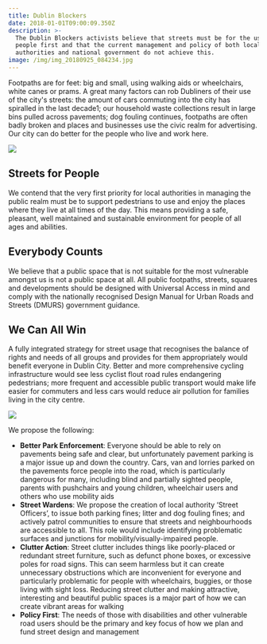```yaml
---
title: Dublin Blockers
date: 2018-01-01T09:00:09.350Z
description: >-
  The Dublin Blockers activists believe that streets must be for the use of
  people first and that the current management and policy of both local
  authorities and national government do not achieve this.
image: /img/img_20180925_084234.jpg
---
```

Footpaths are for feet: big and small, using walking aids or wheelchairs, white canes or prams. A great many factors can rob Dubliners of their use of the city's streets: the amount of cars commuting into the city has spiralled in the last decade1; our household waste collections result in large bins pulled across pavements; dog fouling continues, footpaths are often badly broken and places and businesses use the civic realm for advertising. Our city can do better for the people who live and work here. 

![](/img/img_20181210_124849.jpg)

## Streets for People

We contend that the very first priority for local authorities in managing the public realm must be to support pedestrians to use and enjoy the places where they live at all times of the day. This means providing a safe, pleasant, well maintained and sustainable environment for people of all ages and abilities.

## Everybody Counts

We believe that a public space that is not suitable for the most vulnerable amongst us is not a public space at all. All public footpaths, streets, squares and developments should be designed with Universal Access in mind and comply with the nationally recognised Design Manual for Urban Roads and Streets (DMURS) government guidance.

## We Can All Win

A fully integrated strategy for street usage that recognises the balance of rights and needs of all groups and provides for them appropriately would benefit everyone in Dublin City. Better and more comprehensive cycling infrastructure would see less cyclist flout road rules endangering pedestrians; more frequent and accessible public transport would make life easier for commuters and less cars would reduce air pollution for families living in the city centre.  

![](/img/img_20180925_084417.jpg)

We propose the following:
* **Better Park Enforcement**: Everyone should be able to rely on pavements being safe and clear, but unfortunately pavement parking is a major issue up and down the country. Cars, van and lorries parked on the pavements force people into the road, which is particularly dangerous for many, including blind and partially sighted people, parents with pushchairs and young children, wheelchair users and others who use mobility aids
* **Street Wardens**: We propose the creation of local authority ‘Street Officers’, to issue both parking fines; litter and dog fouling fines; and actively patrol communities to ensure that streets and neighbourhoods are accessible to all. This role would include identifying problematic surfaces and junctions for mobility/visually-impaired people. 
* **Clutter Action**: Street clutter includes things like poorly-placed or redundant street furniture, such as defunct phone boxes, or excessive poles for road signs. This can seem harmless but it can create unnecessary obstructions which are inconvenient for everyone and particularly problematic for people with wheelchairs, buggies, or those living with sight loss. Reducing street clutter and making attractive, interesting and beautiful public spaces is a major part of how we can create vibrant areas for walking
* **Policy First**: The needs of those with disabilities and other vulnerable road users should be the primary and key focus of how we plan and fund street design and management
